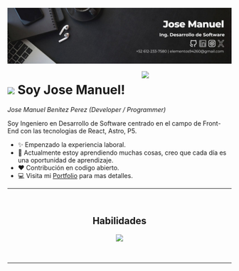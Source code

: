 <!--Banner-->
![Kiran1689 Banner Image](https://github.com/RespawnPoppa/RespawnPoppa/blob/main/Banner%20jm.jpg)

<div>
  <img align="right" width="40%" src="https://owlbertsio-resized.s3.amazonaws.com/Popper.psd.full.png">
</div>

<!--Header Name-->
# <img src="https://emojis.slackmojis.com/emojis/images/1531849430/4246/blob-sunglasses.gif?1531849430" width="30"/> Soy Jose Manuel!
*Jose Manuel Benitez Perez (Developer / Programmer)*
<br /> 

<!--Start Intro-->               
<p align="left">Soy Ingeniero en Desarrollo de Software centrado en el campo de Front-End con las tecnologias de React, Astro, P5. </p>

- ✨ Empenzado la experiencia laboral.
- 🌱 Actualmente estoy aprendiendo muchas cosas, creo que cada día es una oportunidad de aprendizaje.
- ❤ Contribución en codigo abierto.
- 💻 Visita mi [Portfolio]() para mas detalles.
<!--End Intro-->

---

<br>




<!--Languages and Tools Section-->       
<h2 align="center">Habilidades</h2> 
<p align="center">
  <a href="https://skillicons.dev">
    <img src="https://skillicons.dev/icons?i=html,css,js" />
  </a>
</p>
<br />

<!--Contact Section--> 


---
